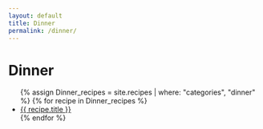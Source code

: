 ```yaml
---
layout: default
title: Dinner
permalink: /dinner/
---
```



<h1>Dinner</h1>

<ul>
  {% assign Dinner_recipes = site.recipes | where: "categories", "dinner" %}
  {% for recipe in Dinner_recipes %}
    <li><a href="{{ site.baseurl }}{{ recipe.url }}">{{ recipe.title }}</a></li>
  {% endfor %}
</ul>